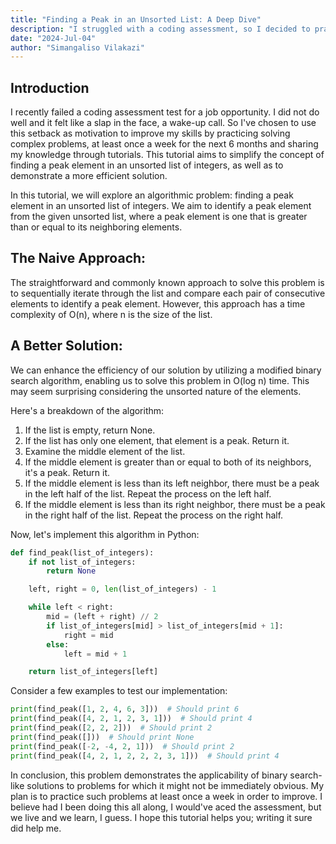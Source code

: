 ```yaml
---
title: "Finding a Peak in an Unsorted List: A Deep Dive"
description: "I struggled with a coding assessment, so I decided to practice and write a tutorial to enhance my problem-solving skills. The tutorial includes clear explanations, Python code implementations, and practical examples."
date: "2024-Jul-04"
author: "Simangaliso Vilakazi"
---
```


## Introduction

I recently failed a coding assessment test for a job opportunity. I did not do well and it felt like a slap in the face, a wake-up call. So I've chosen to use this setback as motivation to improve my skills by practicing solving complex problems, at least once a week for the next 6 months and sharing my knowledge through tutorials. This tutorial aims to simplify the concept of finding a peak element in an unsorted list of integers, as well as to demonstrate a more efficient solution.

In this tutorial, we will explore an algorithmic problem: finding a peak element in an unsorted list of integers. We aim to identify a peak element from the given unsorted list, where a peak element is one that is greater than or equal to its neighboring elements.

## The Naive Approach:

The straightforward and commonly known approach to solve this problem is to sequentially iterate through the list and compare each pair of consecutive elements to identify a peak element. However, this approach has a time complexity of O(n), where n is the size of the list.

## A Better Solution:

We can enhance the efficiency of our solution by utilizing a modified binary search algorithm, enabling us to solve this problem in O(log n) time. This may seem surprising considering the unsorted nature of the elements.

Here's a breakdown of the algorithm:

1. If the list is empty, return None.
2. If the list has only one element, that element is a peak. Return it.
3. Examine the middle element of the list.
4. If the middle element is greater than or equal to both of its neighbors, it's a peak. Return it.
5. If the middle element is less than its left neighbor, there must be a peak in the left half of the list. Repeat the process on the left half.
6. If the middle element is less than its right neighbor, there must be a peak in the right half of the list. Repeat the process on the right half.

Now, let's implement this algorithm in Python:

```python
def find_peak(list_of_integers):
    if not list_of_integers:
        return None

    left, right = 0, len(list_of_integers) - 1

    while left < right:
        mid = (left + right) // 2
        if list_of_integers[mid] > list_of_integers[mid + 1]:
            right = mid
        else:
            left = mid + 1

    return list_of_integers[left]
```

Consider a few examples to test our implementation:

```python
print(find_peak([1, 2, 4, 6, 3]))  # Should print 6
print(find_peak([4, 2, 1, 2, 3, 1]))  # Should print 4
print(find_peak([2, 2, 2]))  # Should print 2
print(find_peak([]))  # Should print None
print(find_peak([-2, -4, 2, 1]))  # Should print 2
print(find_peak([4, 2, 1, 2, 2, 2, 3, 1]))  # Should print 4
```

In conclusion, this problem demonstrates the applicability of binary search-like solutions to problems for which it might not be immediately obvious. My plan is to practice such problems at least once a week in order to improve. I believe had I been doing this all along, I would've aced the assessment, but we live and we learn, I guess. I hope this tutorial helps you; writing it sure did help me.
